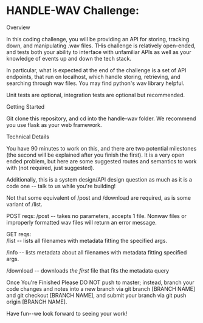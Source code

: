 # HANDLE-WAV Challenge:

Overview


In this coding challenge, you will be providing an API for storing, tracking down, and manipulating .wav files.  THis challenge is relatively open-ended,
and tests both your ability to interface with unfamiliar APIs as well as your knowledge of events up and down the tech stack.

In particular, what is expected at the end of the challenge is a set of API endpoints, that run on localhost, which handle storing, retrieving, and searching through wav files.  You may find python's wav library helpful.

Unit tests are optional, integration tests are optional but recommended. 


Getting Started


Git clone this repository, and cd into the handle-wav folder.  We recommend you use flask as your web framework.

Technical Details


You have 90 minutes to work on this, and there are two potential milestones (the second will be explained after you finish the first). It is a very open ended problem, but here are some suggested routes and semantics to work with (not required, just suggested). 

Additionally, this is a system design/API design question as much as it is a code one -- talk to us while you're building!

Not that some equivalent of /post and /download are required, as is some variant of /list.  

POST reqs:
/post -- takes no parameters, accepts 1 file.  Nonwav files or improperly formatted wav files will return an error message.


GET reqs:  
/list -- lists all filenames with metadata fitting the specified args.

/info -- lists metadata about all filenames with metadata fitting specified args.

/download -- downloads *the first* file that fits the metadata query

Once You're Finished
Please DO NOT push to master; instead, branch your code changes and notes into a new branch via git branch [BRANCH NAME] and git checkout [BRANCH NAME], and submit your branch via git push origin [BRANCH NAME].

Have fun--we look forward to seeing your work!



